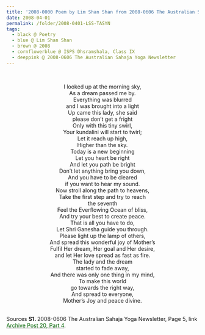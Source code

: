 ```yaml
---
title: '2008-0000 Poem by Lim Shan Shan from 2008-0606 The Australian Sahaja Yoga Newsletter, Page 5'
date: 2008-04-01
permalink: /folder/2008-0401-LSS-TASYN
tags:
  - black @ Poetry
  - blue @ Lim Shan Shan 
  - brown @ 2008
  - cornflowerblue @ ISPS Dhsramshala, Class IX
  - deeppink @ 2008-0606 The Australian Sahaja Yoga Newsletter
---
```


<br>

<p style="text-align:center;">
I looked up at the morning sky,<br>
As a dream passed me by.<br>
Everything was blurred<br>
and I was brought into a light<br>
Up came this lady, she said<br>
please don’t get a fright<br>
Only with this tiny swirl,<br>
Your kundalini will start to twirl;<br>
Let it reach up high,<br>
Higher than the sky.<br>
Today is a new beginning<br>
Let you heart be right<br>
And let you path be bright<br>
Don’t let anything bring you down,<br>
And you have to be cleared<br>
if you want to hear my sound.<br>
Now stroll along the path to heavens,<br>
Take the first step and try to reach<br>
the seventh<br>
Feel the Everflowing Ocean of bliss,<br>
And try your best to create peace.<br>
That is all you have to do,<br>
Let Shri Ganesha guide you through.<br>
Please light up the lamp of others,<br>
And spread this wonderful joy of Mother’s<br>
Fulfil Her dream, Her goal and Her desire,<br>
and let Her love spread as fast as fire.<br>
The lady and the dream<br>
started to fade away,<br>
And there was only one thing in my mind,<br>
To make this world<br>
go towards the right way,<br>
And spread to everyone,<br>
Mother’s Joy and peace divine.<br>
</p>

<br>

<wave-list>
<list-title color="DarkSeaGreen" width="40">Sources</list-title>
  <list-item color="BlanchedAlmond"  width="280"><b>S1. </b> 2008-0606 The Australian Sahaja Yoga Newsletter, Page 5, link <a href="https://seven-teams.github.io/archives/2024/0719-a"><font color="DarkGreen">Archive Post 20, Part 4</font></a>.</list-item>
</wave-list>